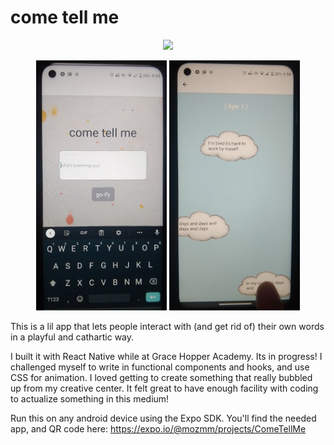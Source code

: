 # come tell me

<p align="center">
<img src=https://github.com/MozMM/ComeTellMe/blob/main/public/demo/noTouchesDraft.gif height="430">
</p>

<p align="center">
<img src=https://github.com/MozMM/ComeTellMe/blob/master/public/Screen_Home.png height="400"> <img src=https://github.com/MozMM/ComeTellMe/blob/master/public/Screen_Clouds.png height="400">
</p>
This is a lil app that lets people interact with (and get rid of) their own words in a playful and cathartic way. 

I built it with React Native while at Grace Hopper Academy. Its in progress! I challenged myself to write in functional components and hooks, and use CSS for animation. I loved getting to create something that really bubbled up from my creative center. It felt great to have enough facility with coding to actualize something in this medium!

Run this on any android device using the Expo SDK. You'll find the needed app, and QR code here:
https://expo.io/@mozmm/projects/ComeTellMe

